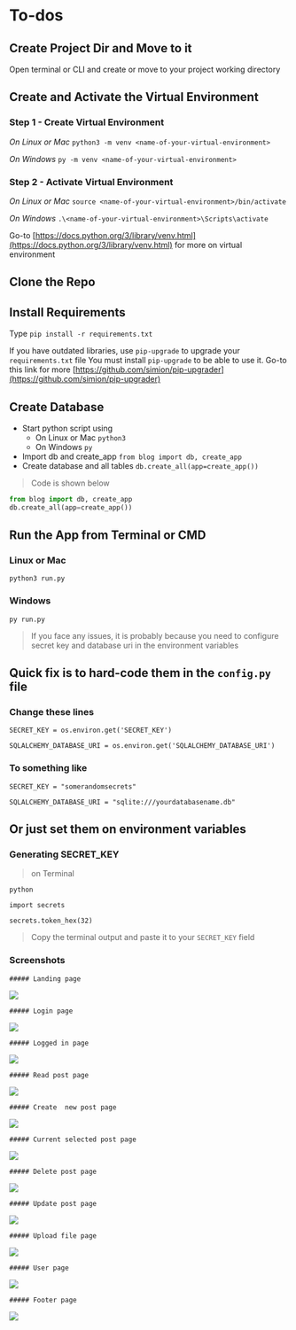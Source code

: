 # To-dos

## Create Project Dir and Move to it
Open terminal or CLI and create or move to your project working directory

## Create and Activate the Virtual Environment

### Step 1 - Create Virtual Environment
*On Linux or Mac* `python3 -m venv <name-of-your-virtual-environment>`

*On Windows* `py -m venv <name-of-your-virtual-environment>`

### Step 2 - Activate Virtual Environment

*On Linux or Mac* `source <name-of-your-virtual-environment>/bin/activate`

*On Windows* `.\<name-of-your-virtual-environment>\Scripts\activate`

Go-to [https://docs.python.org/3/library/venv.html](https://docs.python.org/3/library/venv.html) for more on virtual environment

## Clone the Repo

## Install Requirements
Type `pip install -r requirements.txt`

If you have outdated libraries, use `pip-upgrade` to upgrade your `requirements.txt` file
You must install `pip-upgrade` to be able to use it. Go-to this link for more [https://github.com/simion/pip-upgrader](https://github.com/simion/pip-upgrader)

## Create Database
* Start python script using
  * On Linux or Mac `python3`
  * On Windows `py`
* Import db and create_app `from blog import db, create_app`
* Create database and all tables `db.create_all(app=create_app())`

>Code is shown below

```python
from blog import db, create_app
db.create_all(app=create_app())
```

## Run the App from Terminal or CMD

### Linux or Mac
`python3 run.py`

### Windows
`py run.py`


>If you face any issues, it is probably because you need to configure secret key and database uri in the environment variables

## Quick fix is to hard-code them in the `config.py` file

### Change these lines
`SECRET_KEY = os.environ.get('SECRET_KEY')`

`SQLALCHEMY_DATABASE_URI = os.environ.get('SQLALCHEMY_DATABASE_URI')`

### To something like
`SECRET_KEY = "somerandomsecrets"`

`SQLALCHEMY_DATABASE_URI = "sqlite:///yourdatabasename.db"`

## Or just set them on environment variables

### Generating SECRET_KEY
>on Terminal

`python`

`import secrets`

`secrets.token_hex(32)`


> Copy the terminal output and paste it to your `SECRET_KEY` field


### Screenshots

` ##### Landing page `

![](https://github.com/bull-mawat-lang/lang-blog/blob/master/blog/static/app%20screenshots/home-1.png)


` ##### Login page `

![](https://github.com/bull-mawat-lang/lang-blog/blob/master/blog/static/app%20screenshots/login-1.png)


` ##### Logged in page `

![](https://github.com/bull-mawat-lang/lang-blog/blob/master/blog/static/app%20screenshots/Home-2.png)

` ##### Read post page `

![](https://github.com/bull-mawat-lang/lang-blog/blob/master/blog/static/app%20screenshots/post-read.png)


` ##### Create  new post page `

![](https://github.com/bull-mawat-lang/lang-blog/blob/master/blog/static/app%20screenshots/post-1.png)

` ##### Current selected post page `

![](https://github.com/bull-mawat-lang/lang-blog/blob/master/blog/static/app%20screenshots/post-2-updatedelete.png)


` ##### Delete post page `

![](https://github.com/bull-mawat-lang/lang-blog/blob/master/blog/static/app%20screenshots/post-delete.png)


` ##### Update post page `

![](https://github.com/bull-mawat-lang/lang-blog/blob/master/blog/static/app%20screenshots/post-update.png)

` ##### Upload file page `

![](https://github.com/bull-mawat-lang/lang-blog/blob/master/blog/static/app%20screenshots/upload-1.png)

` ##### User page `

![](https://github.com/bull-mawat-lang/lang-blog/blob/master/blog/static/app%20screenshots/user-1.png)


` ##### Footer page `

![](https://github.com/bull-mawat-lang/lang-blog/blob/master/blog/static/app%20screenshots/footer-1.png)